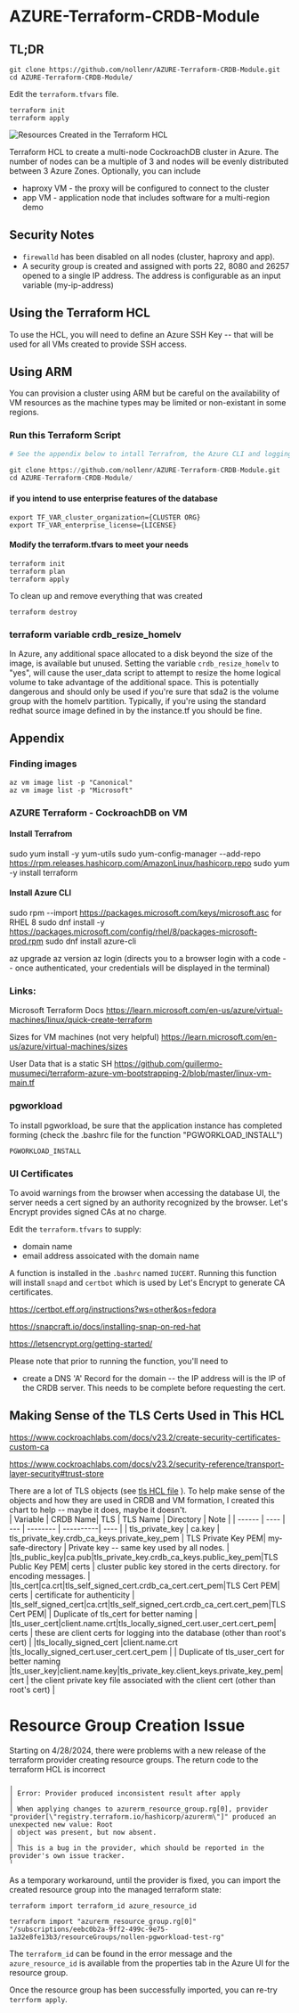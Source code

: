 # AZURE-Terraform-CRDB-Module

## TL;DR
```
git clone https://github.com/nollenr/AZURE-Terraform-CRDB-Module.git
cd AZURE-Terraform-CRDB-Module/
```

Edit the `terraform.tfvars` file.

```
terraform init
terraform apply
```

![Resources Created in the Terraform HCL](resources/azure-single-regon.drawio.png)

Terraform HCL to create a multi-node CockroachDB cluster in Azure.   The number of nodes can be a multiple of 3 and nodes will be evenly distributed between 3 Azure Zones.   Optionally, you can include
 - haproxy VM - the proxy will be configured to connect to the cluster
 - app VM - application node that includes software for a multi-region demo

## Security Notes
- `firewalld` has been disabled on all nodes (cluster, haproxy and app).   
- A security group is created and assigned with ports 22, 8080 and 26257 opened to a single IP address.  The address is configurable as an input variable (my-ip-address)  

## Using the Terraform HCL
To use the HCL, you will need to define an Azure SSH Key -- that will be used for all VMs created to provide SSH access.

## Using ARM
You can provision a cluster using ARM but be careful on the availability of VM resources as the machine types may be limited or non-existant in some regions.  

### Run this Terraform Script
```terraform
# See the appendix below to intall Terrafrom, the Azure CLI and logging in to Azure

git clone https://github.com/nollenr/AZURE-Terraform-CRDB-Module.git
cd AZURE-Terraform-CRDB-Module/
```

#### if you intend to use enterprise features of the database 
```
export TF_VAR_cluster_organization={CLUSTER ORG}
export TF_VAR_enterprise_license={LICENSE}
```


#### Modify the terraform.tfvars to meet your needs

```
terraform init
terraform plan
terraform apply
```
To clean up and remove everything that was created

```
terraform destroy
```

### terraform variable crdb_resize_homelv
In Azure, any additional space allocated to a disk beyond the size of the image, is available but unused.  Setting the variable `crdb_resize_homelv` to "yes", will cause the user_data script to attempt to resize the home logical volume to take advantage of the additional space.  This is potentially dangerous and should only be used if you're sure that sda2 is the volume group with the homelv partition.  Typically, if you're using the standard redhat source image defined in by the instance.tf you should be fine.  

## Appendix 
### Finding images
```
az vm image list -p "Canonical"
az vm image list -p "Microsoft"
```
### AZURE Terraform - CockroachDB on VM

#### Install Terrafrom
sudo yum install -y yum-utils
sudo yum-config-manager --add-repo https://rpm.releases.hashicorp.com/AmazonLinux/hashicorp.repo
sudo yum -y install terraform

#### Install Azure CLI
sudo rpm --import https://packages.microsoft.com/keys/microsoft.asc
for RHEL 8
sudo dnf install -y https://packages.microsoft.com/config/rhel/8/packages-microsoft-prod.rpm
sudo dnf install azure-cli

az upgrade
az version
az login (directs you to a browser login with a code -- once authenticated, your credentials will be displayed in the terminal)

### Links:
Microsoft Terraform Docs
https://learn.microsoft.com/en-us/azure/virtual-machines/linux/quick-create-terraform

Sizes for VM machines (not very helpful)
https://learn.microsoft.com/en-us/azure/virtual-machines/sizes

User Data that is a static SH 
https://github.com/guillermo-musumeci/terraform-azure-vm-bootstrapping-2/blob/master/linux-vm-main.tf

### pgworkload
To install pgworkload, be sure that the application instance has completed forming (check the .bashrc file for the function "PGWORKLOAD_INSTALL")
```
PGWORKLOAD_INSTALL
```

### UI Certificates
To avoid warnings from the browser when accessing the database UI, the server needs a cert signed by an authority recognized by the browser.  Let's Encrypt provides signed CAs at no charge.  

Edit the `terraform.tfvars` to supply:
- domain name
- email address assoicated with the domain name

A function is installed in the `.bashrc` named `IUCERT`.  Running this function will install `snapd` and `certbot` which is used by Let's Encrypt to generate CA certificates.  

https://certbot.eff.org/instructions?ws=other&os=fedora 

https://snapcraft.io/docs/installing-snap-on-red-hat

https://letsencrypt.org/getting-started/

Please note that prior to running the function, you'll need to 
- create a DNS 'A' Record for the domain -- the IP address will is the IP of the CRDB server.  This needs to be complete before requesting the cert.

## Making Sense of the TLS Certs Used in This HCL
https://www.cockroachlabs.com/docs/v23.2/create-security-certificates-custom-ca

https://www.cockroachlabs.com/docs/v23.2/security-reference/transport-layer-security#trust-store


There are a lot of TLS objects (see [tls HCL file](tls.tf) ).  To help make sense of the objects and how they are used in CRDB and VM formation, I created this chart to help -- maybe it does, maybe it doesn't.  
| Variable | CRDB  Name| TLS | TLS Name | Directory | Note |
| ------   | ----      | --- | -------- | ----------|  ---- |
| tls_private_key | ca.key | tls_private_key.crdb_ca_keys.private_key_pem | TLS Private Key PEM| my-safe-directory | Private key -- same key used by all nodes. |
|tls_public_key|ca.pub|tls_private_key.crdb_ca_keys.public_key_pem|TLS Public Key PEM| certs | cluster public key stored  in the certs directory.  for encoding messages. |
|tls_cert|ca.crt|tls_self_signed_cert.crdb_ca_cert.cert_pem|TLS Cert PEM| certs | certificate for authenticity |
|tls_self_signed_cert|ca.crt|tls_self_signed_cert.crdb_ca_cert.cert_pem|TLS Cert PEM| | Duplicate of tls_cert for better naming |
|tls_user_cert|client.name.crt|tls_locally_signed_cert.user_cert.cert_pem| certs | these are client certs for logging into the database (other than root's cert) | 
|tls_locally_signed_cert |client.name.crt |tls_locally_signed_cert.user_cert.cert_pem | | Duplicate of tls_user_cert for better naming
|tls_user_key|client.name.key|tls_private_key.client_keys.private_key_pem| cert | the client private key file associated with the client cert (other than root's cert) |



# Resource Group Creation Issue
Starting on 4/28/2024, there were problems with a new release of the terraform provider creating resource groups.   The return code to the terraform HCL is incorrect
```
╷
│ Error: Provider produced inconsistent result after apply
│
│ When applying changes to azurerm_resource_group.rg[0], provider "provider[\"registry.terraform.io/hashicorp/azurerm\"]" produced an unexpected new value: Root
│ object was present, but now absent.
│
│ This is a bug in the provider, which should be reported in the provider's own issue tracker.
╵

```
As a temporary workaround, until the provider is fixed, you can import the created resource group into the managed terraform state:
```
terraform import terraform_id azure_resource_id
```

```
terraform import "azurerm_resource_group.rg[0]" "/subscriptions/eebc0b2a-9ff2-499c-9e75-1a32e8fe13b3/resourceGroups/nollen-pgworkload-test-rg"
```

The `terraform_id` can be found in the error message and the `azure_resource_id` is available from the properties tab in the Azure UI for the resource group.

Once the resource group has been successfully imported, you can re-try `terrform apply`.
